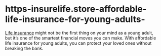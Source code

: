 # https-insurelife.store-affordable-life-insurance-for-young-adults-
[Life insurance](https://insurelife.store/affordable-life-insurance-for-young-adults/) might not be the first thing on your mind as a young adult, but it’s one of the smartest financial moves you can make. With affordable life insurance for young adults, you can protect your loved ones without breaking the bank.
